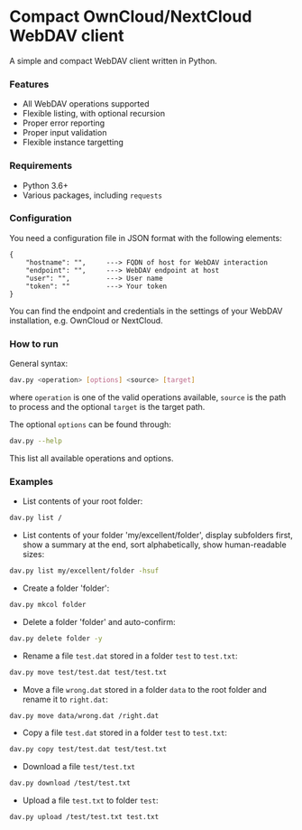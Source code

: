 # Compact OwnCloud/NextCloud WebDAV client
A simple and compact WebDAV client written in Python.

### Features
- All WebDAV operations supported
- Flexible listing, with optional recursion
- Proper error reporting
- Proper input validation
- Flexible instance targetting

### Requirements
- Python 3.6+
- Various packages, including `requests`

### Configuration
You need a configuration file in JSON format with the following elements:

```
{
    "hostname": "",     ---> FQDN of host for WebDAV interaction
    "endpoint": "",     ---> WebDAV endpoint at host
    "user": "",         ---> User name
    "token": ""         ---> Your token
}
```

You can find the endpoint and credentials in the settings of your WebDAV installation, e.g. OwnCloud or NextCloud.

### How to run
General syntax:

```sh
dav.py <operation> [options] <source> [target]
```

where `operation` is one of the valid operations available, `source` is the path to process and the optional `target` is the target path.

The optional `options` can be found through:

```sh
dav.py --help
```

This list all available operations and options.

### Examples
- List contents of your root folder:

```sh
dav.py list /
```

- List contents of your folder 'my/excellent/folder', display subfolders first, show a summary at the end, sort alphabetically, show human-readable sizes:

```sh
dav.py list my/excellent/folder -hsuf
```

- Create a folder 'folder':

```sh
dav.py mkcol folder
```

- Delete a folder 'folder' and auto-confirm:

```sh
dav.py delete folder -y
```

- Rename a file `test.dat` stored in a folder `test` to `test.txt`:

```sh
dav.py move test/test.dat test/test.txt
```

- Move a file `wrong.dat` stored in a folder `data` to the root folder and rename it to `right.dat`:

```sh
dav.py move data/wrong.dat /right.dat
```

- Copy a file `test.dat` stored in a folder `test` to `test.txt`:

```sh
dav.py copy test/test.dat test/test.txt
```

- Download a file `test/test.txt`

```sh
dav.py download /test/test.txt
```

- Upload a file `test.txt` to folder `test`:

```sh
dav.py upload /test/test.txt test.txt
```
